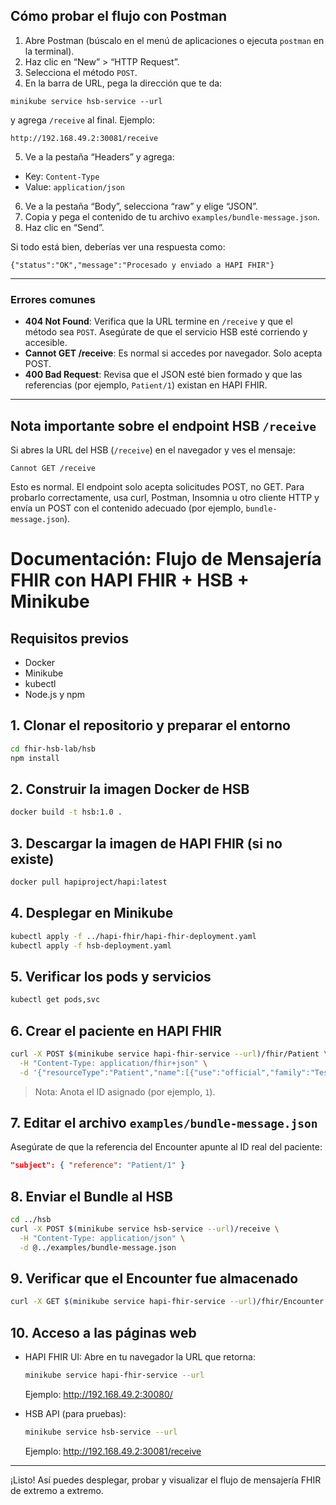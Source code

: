 ## Cómo probar el flujo con Postman

1. Abre Postman (búscalo en el menú de aplicaciones o ejecuta `postman` en la terminal).
2. Haz clic en “New” > “HTTP Request”.
3. Selecciona el método `POST`.
4. En la barra de URL, pega la dirección que te da:
  ```
  minikube service hsb-service --url
  ```
  y agrega `/receive` al final. Ejemplo:
  ```
  http://192.168.49.2:30081/receive
  ```
5. Ve a la pestaña “Headers” y agrega:
  - Key: `Content-Type`
  - Value: `application/json`
6. Ve a la pestaña “Body”, selecciona “raw” y elige “JSON”.
7. Copia y pega el contenido de tu archivo `examples/bundle-message.json`.
8. Haz clic en “Send”.

Si todo está bien, deberías ver una respuesta como:
```
{"status":"OK","message":"Procesado y enviado a HAPI FHIR"}
```

---

### Errores comunes

- **404 Not Found**: Verifica que la URL termine en `/receive` y que el método sea `POST`. Asegúrate de que el servicio HSB esté corriendo y accesible.
- **Cannot GET /receive**: Es normal si accedes por navegador. Solo acepta POST.
- **400 Bad Request**: Revisa que el JSON esté bien formado y que las referencias (por ejemplo, `Patient/1`) existan en HAPI FHIR.

---
## Nota importante sobre el endpoint HSB `/receive`

Si abres la URL del HSB (`/receive`) en el navegador y ves el mensaje:

```
Cannot GET /receive
```

Esto es normal. El endpoint solo acepta solicitudes POST, no GET. Para probarlo correctamente, usa curl, Postman, Insomnia u otro cliente HTTP y envía un POST con el contenido adecuado (por ejemplo, `bundle-message.json`).

# Documentación: Flujo de Mensajería FHIR con HAPI FHIR + HSB + Minikube

## Requisitos previos
- Docker
- Minikube
- kubectl
- Node.js y npm

## 1. Clonar el repositorio y preparar el entorno
```bash
cd fhir-hsb-lab/hsb
npm install
```

## 2. Construir la imagen Docker de HSB
```bash
docker build -t hsb:1.0 .
```

## 3. Descargar la imagen de HAPI FHIR (si no existe)
```bash
docker pull hapiproject/hapi:latest
```

## 4. Desplegar en Minikube
```bash
kubectl apply -f ../hapi-fhir/hapi-fhir-deployment.yaml
kubectl apply -f hsb-deployment.yaml
```

## 5. Verificar los pods y servicios
```bash
kubectl get pods,svc
```

## 6. Crear el paciente en HAPI FHIR
```bash
curl -X POST $(minikube service hapi-fhir-service --url)/fhir/Patient \
  -H "Content-Type: application/fhir+json" \
  -d '{"resourceType":"Patient","name":[{"use":"official","family":"Test","given":["Paciente"]}],"gender":"male"}'
```

> Nota: Anota el ID asignado (por ejemplo, `1`).

## 7. Editar el archivo `examples/bundle-message.json`
Asegúrate de que la referencia del Encounter apunte al ID real del paciente:
```json
"subject": { "reference": "Patient/1" }
```

## 8. Enviar el Bundle al HSB
```bash
cd ../hsb
curl -X POST $(minikube service hsb-service --url)/receive \
  -H "Content-Type: application/json" \
  -d @../examples/bundle-message.json
```

## 9. Verificar que el Encounter fue almacenado
```bash
curl -X GET $(minikube service hapi-fhir-service --url)/fhir/Encounter
```

## 10. Acceso a las páginas web
- HAPI FHIR UI: Abre en tu navegador la URL que retorna:
  ```bash
  minikube service hapi-fhir-service --url
  ```
  Ejemplo: http://192.168.49.2:30080/

- HSB API (para pruebas):
  ```bash
  minikube service hsb-service --url
  ```
  Ejemplo: http://192.168.49.2:30081/receive

---

¡Listo! Así puedes desplegar, probar y visualizar el flujo de mensajería FHIR de extremo a extremo.
